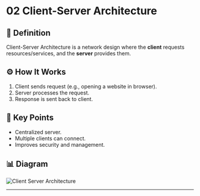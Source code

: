 # 02 Client-Server Architecture  

## 📌 Definition  
Client-Server Architecture is a network design where the **client** requests resources/services, and the **server** provides them.  

## ⚙️ How It Works  
1. Client sends request (e.g., opening a website in browser).  
2. Server processes the request.  
3. Response is sent back to client.  

## 🔑 Key Points  
- Centralized server.  
- Multiple clients can connect.  
- Improves security and management.  

## 📊 Diagram  
![Client Server Architecture]("C:\Users\kvjan\Downloads\cyber-notes-starter\docs\Cyber-Security\docs\Networking\Client-server-model.svg")

---
